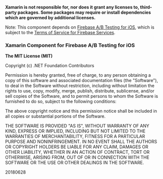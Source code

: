 **Xamarin is not responsible for, nor does it grant any licenses to, third-party packages. Some packages may require or install dependencies which are governed by additional licenses.**

Note: This component depends on [Firebase A/B Testing for iOS](https://firebase.google.com/docs/ab-testing/), which is subject to the [Terms of Service for Firebase Services](https://firebase.google.com/terms/).

### Xamarin Component for Firebase A/B Testing for iOS

**The MIT License (MIT)**

Copyright (c) .NET Foundation Contributors

Permission is hereby granted, free of charge, to any person obtaining a copy of this software and associated documentation files (the "Software"), to deal in the Software without restriction, including without limitation the rights to use, copy, modify, merge, publish, distribute, sublicense, and/or sell copies of the Software, and to permit persons to whom the Software is furnished to do so, subject to the following conditions:

The above copyright notice and this permission notice shall be included in all copies or substantial portions of the Software.

THE SOFTWARE IS PROVIDED "AS IS", WITHOUT WARRANTY OF ANY KIND, EXPRESS OR IMPLIED, INCLUDING BUT NOT LIMITED TO THE WARRANTIES OF MERCHANTABILITY, FITNESS FOR A PARTICULAR PURPOSE AND NONINFRINGEMENT. IN NO EVENT SHALL THE AUTHORS OR COPYRIGHT HOLDERS BE LIABLE FOR ANY CLAIM, DAMAGES OR OTHER LIABILITY, WHETHER IN AN ACTION OF CONTRACT, TORT OR OTHERWISE, ARISING FROM, OUT OF OR IN CONNECTION WITH THE SOFTWARE OR THE USE OR OTHER DEALINGS IN THE SOFTWARE.

20180628
